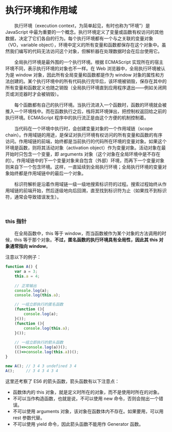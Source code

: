 # 执行环境和作用域

　　执行环境（execution context，为简单起见，有时也称为“环境”）是 JavaScript 中最为重要的一个概念。执行环境定义了变量或函数有权访问的其他数据，决定了它们各自的行为。每个执行环境都有一个与之关联的变量对象（VO，variable object），环境中定义的所有变量和函数都保存在这个对象中。虽然我们编写的代码无法访问这个对象，但解析器在处理数据时会在后台使用它。
  
　　全局执行环境是最外围的一个执行环境。根据 ECMAScript 实现所在的宿主环境不同，表示执行环境的对象也不一样。在 Web 浏览器中，全局执行环境被认为是 window 对象，因此所有全局变量和函数都是作为 window 对象的属性和方法创建的。某个执行环境中的所有代码执行完毕后，该环境被销毁，保存在其中的所有变量和函数定义也随之销毁（全局执行环境直到应用程序退出——例如关闭网页或浏览器时才会被销毁）。
  
　　每个函数都有自己的执行环境。当执行流进入一个函数时，函数的环境就会被推入一个环境栈中。而在函数执行之后，栈将其环境弹出，把控制权返回给之前的执行环境。ECMAScript 程序中的执行流正是由这个方便的机制控制着。
  
　　当代码在一个环境中执行时，会创建变量对象的一个作用域链（scope chain）。作用域链的用途，是保证对执行环境有权访问的所有变量和函数的有序访问。作用域链的前端，始终都是当前执行的代码所在环境的变量对象。如果这个环境是函数，则将其活动对象（activation object）作为变量对象。活动对象在最开始时只包含一个变量，即 arguments 对象（这个对象在全局环境中是不存在的）。作用域链中的下一个变量对象来自包含（外部）环境，而再下一个变量对象则来自下一个包含环境。这样，一直延续到全局执行环境；全局执行环境的变量对象始终都是作用域链中的最后一个对象。
  
　　标识符解析是沿着作用域链一级一级地搜索标识符的过程。搜索过程始终从作用域链的前端开始，然后逐级地向后回溯，直至找到标识符为止（如果找不到标识符，通常会导致错误发生）。

<br>

### this 指针
　　在全局函数中，this 等于 window，而当函数被作为某个对象的方法调用的时候，this 等于那个对象。**不过，匿名函数的执行环境具有全局性，因此其 this 对象通常指向 window**。
  
注意以下的例子：
```javascript
function A() {
    var a = 3;
    this.a = 4;
    
    // 正常输出
    console.log(a);
    console.log(this.a); 

    // 一组立即执行的匿名函数
    (function (){
    	console.log(a);
    }());
    (function (){
    	console.log(this.a);
    }());
    
    // 一组立即执行的箭头函数
    (()=>console.log(a))();
    (()=>console.log(this.a))();
}

new A(); // 3 4 3 undefined 3 4
A();     // 3 4 3 4 3 4
```

这里还考察了 ES6 的箭头函数，箭头函数有以下注意点：
  * 函数体内的 this 对象，就是定义时所在的对象，而不是使用时所在的对象。
  * 不可以当作构造函数，也就是说，不可以使用 new 命令，否则会抛出一个错误。
  * 不可以使用 arguments 对象，该对象在函数体内不存在。如果要用，可以用 rest 参数代替。
  * 不可以使用 yield 命令，因此箭头函数不能用作 Generator 函数。


